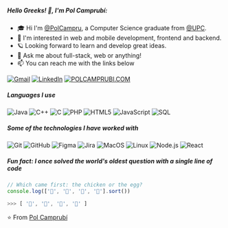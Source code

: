 ##### Hello Greeks! 👋, I'm Pol Camprubí:

- 🎓 Hi I'm [@PolCampru](https://github.com/PCampru), a Computer Science graduate from [@UPC](https://github.com/UPC).
- 👀 I'm interested in web and mobile development, frontend and backend.
- 🪐 Looking forward to learn and develop great ideas.
- :speech_balloon: Ask me about full-stack, web or anything!
- :mailbox: You can reach me with the links below

[![Gmail](https://img.shields.io/badge/-GMAIL-D14836?style=for-the-badge&logo=gmail&logoColor=white)](mailto:polcampru@gmail.com)
[![LinkedIn](https://img.shields.io/badge/-LINKEDIN-0077B5?style=for-the-badge&logo=linkedin&logoColor=white)](https://www.linkedin.com/in/polcamprubiprats/)
[![POLCAMPRUBI.COM](https://img.shields.io/badge/-POLCAMPRUBI.COM-97B947?style=for-the-badge&logo=react&logoColor=white)](https://polcamprubi.com/)

##### Languages I use

![Java](https://img.shields.io/badge/-Java-000000?style=flat&logo=java)
![C++](https://img.shields.io/badge/-C++-000000?style=flat&logo=c%2B%2B)
![C](https://img.shields.io/badge/-C-000000?style=flat&logo=c)
![PHP](https://img.shields.io/badge/-PHP-000000?style=flat&logo=php)
![HTML5](https://img.shields.io/badge/-HTML5-000000?style=flat&logo=html5)
![JavaScript](https://img.shields.io/badge/-JavaScript-000000?style=flat&logo=javascript)
![SQL](https://img.shields.io/badge/-SQL-000000?style=flat&logo=postgresql)

##### Some of the technologies I have worked with

![Git](https://img.shields.io/badge/-Git-222222?style=flat&logo=git&logoColor=F05032)
![GitHub](https://img.shields.io/badge/-GitHub-222222?style=flat&logo=github&logoColor=181717)
![Figma](https://img.shields.io/badge/-Figma-222222?style=flat&logo=figma&logoColor=61DAFB)
![Jira](https://img.shields.io/badge/-Jira-222222?style=flat&logo=jira-software&logoColor=white&logoColor=0052CC)
![MacOS](https://img.shields.io/badge/-MacOS-222222?style=flat&logo=Apple&logoColor=FCC624)
![Linux](https://img.shields.io/badge/-Linux-222222?style=flat&logo=linux&logoColor=FCC624)
![Node.js](https://img.shields.io/badge/-Node.js-222222?style=flat&logo=node.js&logoColor=339933)
![React](https://img.shields.io/badge/-React-222222?style=flat&logo=React&logoColor=61DAFB)

##### Fun fact: I once solved the world's oldest question with a single line of code
<!-- wi*quL3fcV -->

```javascript
// Which came first: the chicken or the egg?
console.log(['🥚', '🐣', '🐥', '🐔'].sort())

>>> [ '🐔', '🐣', '🐥', '🥚' ]
```

⭐️ From [Pol Camprubí](https://github.com/PCampru)
